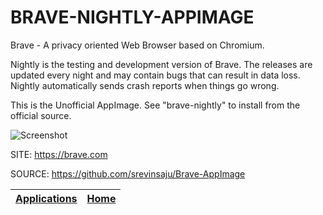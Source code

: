 # BRAVE-NIGHTLY-APPIMAGE

 Brave - A privacy oriented Web Browser based on Chromium.
 
 Nightly is the testing and development version of Brave. 
 The releases are updated every night and may contain bugs
 that can result in data loss.
 Nightly automatically sends crash reports when things go
 wrong.

 This is the Unofficial AppImage.
 See "brave-nightly" to install from the official source.
 
 ![Screenshot](https://upload.wikimedia.org/wikipedia/commons/8/83/Brave_Browser_Welcome_Page.png)
 
 SITE: https://brave.com

 SOURCE: https://github.com/srevinsaju/Brave-AppImage
 
 | [Applications](https://portable-linux-apps.github.io/apps.html) | [Home](https://portable-linux-apps.github.io)
 | --- | --- |
